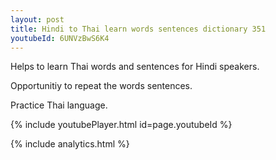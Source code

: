 ```yaml
---
layout: post
title: Hindi to Thai learn words sentences dictionary 351 
youtubeId: 6UNVzBwS6K4
---
```

 
 
Helps to learn Thai words and sentences for Hindi speakers.

Opportunitiy to repeat the words sentences. 

Practice Thai language. 
 
{% include youtubePlayer.html id=page.youtubeId %}
 
 
{% include analytics.html %}